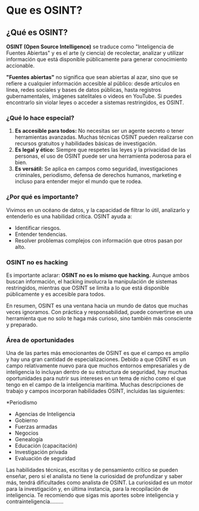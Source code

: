 # Que es OSINT?

## **¿Qué es OSINT?**

**OSINT (Open Source Intelligence)** se traduce como "Inteligencia de Fuentes Abiertas" y es el arte (y ciencia) de recolectar, analizar y utilizar información que está disponible públicamente para generar conocimiento accionable.

**"Fuentes abiertas"** no significa que sean abiertas al azar, sino que se refiere a cualquier información accesible al público: desde artículos en línea, redes sociales y bases de datos públicas, hasta registros gubernamentales, imágenes satelitales o videos en YouTube. Si puedes encontrarlo sin violar leyes o acceder a sistemas restringidos, es OSINT.

### **¿Qué lo hace especial?**

1. **Es accesible para todos:** No necesitas ser un agente secreto o tener herramientas avanzadas. Muchas técnicas OSINT pueden realizarse con recursos gratuitos y habilidades básicas de investigación.
2. **Es legal y ético:** Siempre que respetes las leyes y la privacidad de las personas, el uso de OSINT puede ser una herramienta poderosa para el bien.
3. **Es versátil:** Se aplica en campos como seguridad, investigaciones criminales, periodismo, defensa de derechos humanos, marketing e incluso para entender mejor el mundo que te rodea.

### **¿Por qué es importante?**

Vivimos en un océano de datos, y la capacidad de filtrar lo útil, analizarlo y entenderlo es una habilidad crítica. OSINT ayuda a:

* Identificar riesgos.
* Entender tendencias.
* Resolver problemas complejos con información que otros pasan por alto.

### **OSINT no es hacking**

Es importante aclarar: **OSINT no es lo mismo que hacking.** Aunque ambos buscan información, el hacking involucra la manipulación de sistemas restringidos, mientras que OSINT se limita a lo que está disponible públicamente y es accesible para todos.

En resumen, OSINT es una ventana hacia un mundo de datos que muchas veces ignoramos. Con práctica y responsabilidad, puede convertirse en una herramienta que no solo te haga más curioso, sino también más consciente y preparado.

### Área de oportunidades

Una de las partes más emocionantes de OSINT es que el campo es amplio y hay una gran cantidad de especializaciones. Debido a que OSINT es un campo relativamente nuevo para que muchos entornos empresariales y de inteligencia lo incluyan dentro de su estructura de seguridad, hay muchas oportunidades para nutrir sus intereses en un tema de nicho como el que tengo en el campo de la inteligencia marítima. Muchas descripciones de trabajo y campos incorporan habilidades OSINT, incluidas las siguientes:

\*Periodismo

* Agencias de Inteligencia
* Gobierno
* Fuerzas armadas
* Negocios
* Genealogía
* Educación (capacitación)
* Investigación privada
* Evaluación de seguridad

Las habilidades técnicas, escritas y de pensamiento crítico se pueden enseñar, pero si el analista no tiene la curiosidad de profundizar y saber más, tendrá dificultades como analista de OSINT. La curiosidad es un motor para la investigación y, en última instancia, para la recopilación de inteligencia. Te recomiendo que sigas mis aportes sobre inteligencia y contrainteligencia………
